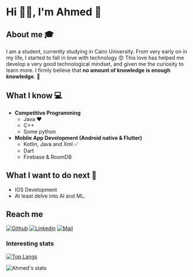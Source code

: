 # Hi 👋🏽, I'm Ahmed 👋


## About me :mortar_board:
I am a student, currently studying in Cairo University. From very early on in my life, I started to fall in love with technology 😍 This love has helped me develop a very good technological mindset, and given me the curiosity to learn more. I firmly believe that **no amount of knowledge is enough knowledge**. 🧠

## What I know :computer:
- **Competitive Programming**
	- Java ❤️
	- C++
	- Some python
- **Moblie App Development (Android native & Flutter)**
	- Kotlin, Java and Xml :white_check_mark:
	- Dart
	- Firebase & RoomDB 

## What I want to do next :thinking:
- IOS Development
- At least delve into AI and ML.

## Reach me 
[![Github](https://img.shields.io/github/followers/sarthakbh321?label=Follow&style=social)](https://github.com/Ahmed-hussien90)
[![Linkedin](https://img.shields.io/badge/-Sarthak%20Bharadwaj-blue?style=flat-square&logo=linkedin&logoColor=white&link=https://www.linkedin.com/in/ahmed-hussien1/)](https://www.linkedin.com/in/ahmed-hussien1/)
[![Mail](https://img.shields.io/badge/-sarthakbh321@gmail.com-gray?style=flat-square&logo=gmail&logoColor=red&link=https://www.linkedin.com/in/ahmed-hussien1/)](mailto:Ahmed.hs9090@gmail.com)


### Interesting stats

[![Top Langs](https://github-readme-stats.vercel.app/api/top-langs/?username=Ahmed-Hussien90&layout=compact)](https://github.com/Ahmed-hussien90/github-readme-stats)

![Ahmed's stats](https://github-readme-stats.vercel.app/api?username=Ahmed-Hussien90&&show_icons=true&title_color=ffffff&icon_color=bb2acf&text_color=daf7dc&bg_color=151515)

